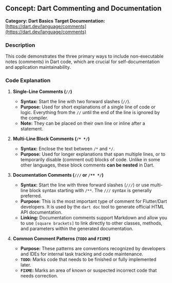 ## Concept: Dart Commenting and Documentation

**Category: Dart Basics**
**Target Documentation:** [https://dart.dev/language/comments](https://dart.dev/language/comments)

### Description
This code demonstrates the three primary ways to include non-executable notes (comments) in Dart code, which are crucial for self-documentation and application maintainability.

### Code Explanation

1. **Single-Line Comments (`//`)**
   * **Syntax:** Start the line with two forward slashes (`//`).
   * **Purpose:** Used for short explanations of a single line of code or logic. Everything from the `//` until the end of the line is ignored by the compiler.
   * **Note:** They can be placed on their own line or inline after a statement.

2. **Multi-Line Block Comments (`/* */`)**
   * **Syntax:** Enclose the text between `/*` and `*/`.
   * **Purpose:** Used for longer explanations that span multiple lines, or to temporarily disable (comment out) blocks of code. Unlike in some other languages, these block comments **can be nested** in Dart.

3. **Documentation Comments (`///` or `/** */`)**
   * **Syntax:** Start the line with three forward slashes (`///`) or use multi-line block syntax starting with `/**`. The `///` syntax is generally preferred.
   * **Purpose:** This is the most important type of comment for Flutter/Dart developers. It is used by the `dart doc` tool to generate official HTML API documentation.
   * **Linking:** Documentation comments support Markdown and allow you to use `[square brackets]` to link directly to other classes, methods, and parameters within the generated documentation.

4. **Common Comment Patterns (`TODO` and `FIXME`)**
   * **Purpose:** These patterns are conventions recognized by developers and IDEs for internal task tracking and code maintenance.
   * **`TODO`:** Marks code that needs to be finished or fully implemented later.
   * **`FIXME`:** Marks an area of known or suspected incorrect code that needs correction.

